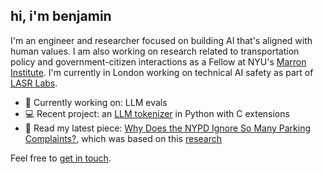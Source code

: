 ## hi, i'm benjamin

I'm an engineer and researcher focused on building AI that's aligned with human values. I am also working on research related to transportation policy and government-citizen interactions as a Fellow at NYU's [Marron Institute](https://marroninstitute.nyu.edu/). I'm currently in London working on technical AI safety as part of [LASR Labs](https://www.lasrlabs.org/).

- 🌱 Currently working on: LLM evals
- 💻 Recent project: an [LLM tokenizer](https://github.com/benarnav/bytephase) in Python with C extensions
- 🚦 Read my latest piece: [Why Does the NYPD Ignore So Many Parking Complaints?](https://www.vitalcitynyc.org/articles/illegal-parking-and-failed-governance-ai-study-of-nypd-enforcement), which was based on this [research](https://papers.ssrn.com/sol3/papers.cfm?abstract_id=4974275)

Feel free to [get in touch](mailto:github@benjaminarnav.com).
